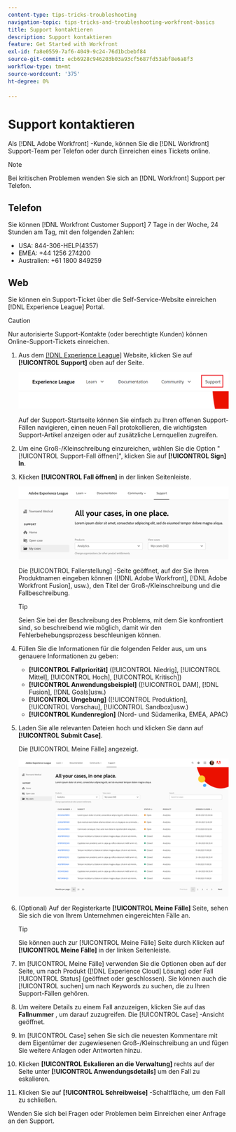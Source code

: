 ```yaml
---
content-type: tips-tricks-troubleshooting
navigation-topic: tips-tricks-and-troubleshooting-workfront-basics
title: Support kontaktieren
description: Support kontaktieren
feature: Get Started with Workfront
exl-id: fa8e0559-7af6-4049-9c24-76d1bcbebf84
source-git-commit: ecb6928c946203b03a93cf5687fd53abf8e6a8f3
workflow-type: tm+mt
source-wordcount: '375'
ht-degree: 0%

---
```


# Support kontaktieren

<!--
<p>(We need to keep this as a standalone article. It is linked in multiple articles and FAQs.)</p>
-->

Als [!DNL Adobe Workfront] -Kunde, können Sie die [!DNL Workfront] Support-Team per Telefon oder durch Einreichen eines Tickets online.

>[!NOTE]
>
>Bei kritischen Problemen wenden Sie sich an [!DNL Workfront] Support per Telefon.

## Telefon

Sie können [!DNL Workfront Customer Support] 7 Tage in der Woche, 24 Stunden am Tag, mit den folgenden Zahlen:

* USA: 844-306-HELP(4357)
* EMEA: +44 1256 274200
* Australien: +61 1800 849259

## Web

Sie können ein Support-Ticket über die Self-Service-Website einreichen [!DNL Experience League] Portal.

>[!CAUTION]
>
>Nur autorisierte Support-Kontakte (oder berechtigte Kunden) können Online-Support-Tickets einreichen.


1. Aus dem [[!DNL Experience League]](https://experienceleague.adobe.com) Website, klicken Sie auf **[!UICONTROL Support]**  oben auf der Seite.

   ![](assets/experience-league-top-navigation-with-support-highlighted.png)

   Auf der Support-Startseite können Sie einfach zu Ihren offenen Support-Fällen navigieren, einen neuen Fall protokollieren, die wichtigsten Support-Artikel anzeigen oder auf zusätzliche Lernquellen zugreifen.

1. Um eine Groß-/Kleinschreibung einzureichen, wählen Sie die Option &quot;[!UICONTROL Support-Fall öffnen]&quot;, klicken Sie auf **[!UICONTROL Sign] In**.

1. Klicken **[!UICONTROL Fall öffnen]** in der linken Seitenleiste.

   ![](assets/left-nav-bar-for-exl-support-portal.png)

   Die [!UICONTROL Fallerstellung] -Seite geöffnet, auf der Sie Ihren Produktnamen eingeben können ([!DNL Adobe Workfront], [!DNL Adobe Workfront Fusion], usw.), den Titel der Groß-/Kleinschreibung und die Fallbeschreibung.

   >[!TIP]
   >
   >Seien Sie bei der Beschreibung des Problems, mit dem Sie konfrontiert sind, so beschreibend wie möglich, damit wir den Fehlerbehebungsprozess beschleunigen können.


1. Füllen Sie die Informationen für die folgenden Felder aus, um uns genauere Informationen zu geben:

   * **[!UICONTROL Fallpriorität]** ([!UICONTROL Niedrig], [!UICONTROL Mittel], [!UICONTROL Hoch], [!UICONTROL Kritisch])
   * **[!UICONTROL Anwendungsbeispiel]** ([!UICONTROL DAM], [!DNL Fusion], [!DNL Goals]usw.)
   * **[!UICONTROL Umgebung]** ([!UICONTROL Produktion], [!UICONTROL Vorschau], [!UICONTROL Sandbox]usw.)
   * **[!UICONTROL Kundenregion]** (Nord- und Südamerika, EMEA, APAC)

1. Laden Sie alle relevanten Dateien hoch und klicken Sie dann auf **[!UICONTROL Submit Case]**.

   Die [!UICONTROL Meine Fälle] angezeigt.

   ![](assets/all-cases-list-exl-support-portal.png)

1. (Optional) Auf der Registerkarte **[!UICONTROL Meine Fälle]** Seite, sehen Sie sich die von Ihrem Unternehmen eingereichten Fälle an.

   >[!TIP]
   >
   >Sie können auch zur [!UICONTROL Meine Fälle] Seite durch Klicken auf **[!UICONTROL Meine Fälle]** in der linken Seitenleiste.

1. Im [!UICONTROL Meine Fälle] verwenden Sie die Optionen oben auf der Seite, um nach Produkt ([!DNL Experience Cloud] Lösung) oder Fall [!UICONTROL Status] (geöffnet oder geschlossen). Sie können auch die [!UICONTROL suchen] um nach Keywords zu suchen, die zu Ihren Support-Fällen gehören.

1. Um weitere Details zu einem Fall anzuzeigen, klicken Sie auf das **Fallnummer** , um darauf zuzugreifen. Die [!UICONTROL Case] -Ansicht geöffnet.

1. Im [!UICONTROL Case] sehen Sie sich die neuesten Kommentare mit dem Eigentümer der zugewiesenen Groß-/Kleinschreibung an und fügen Sie weitere Anlagen oder Antworten hinzu.

1. Klicken **[!UICONTROL Eskalieren an die Verwaltung]** rechts auf der Seite unter **[!UICONTROL Anwendungsdetails]** um den Fall zu eskalieren.

1. Klicken Sie auf **[!UICONTROL Schreibweise]** -Schaltfläche, um den Fall zu schließen.


Wenden Sie sich bei Fragen oder Problemen beim Einreichen einer Anfrage an den Support.



<!--drafted: I took the information above from this blog post by Jon Chen (on September 13, 2022): https://experienceleaguecommunities.adobe.com/t5/workfront-blogs/how-to-submit-a-support-ticket-on-experience-league/ba-p/461737)

- this is the information that was there before - pointing to WorkfrontOne: 

If you are logged in as an Authorized Support Contact, you can contact Workfront Customer Support through the Workfront One site and create a case, formally called a ticket.

1. Log in to [**one.workfront.com**](https://one.workfront.com/) as an Authorized Support Contact.
1. On the **Home** page, click **Support**.

   ![](assets/supporthome-350x138.png)

   The Customer Support page displays.

   >[!NOTE]
   >
   >If you don't see the Support option on the Home page, you are not an Authorized Support Contact. Your Workfront administrator can contact Workfront Customer Support and request you be added an Authorized Support Contact. If you are the only Workfront administrator for your organization, contact the Workfront Support team by phone.

1. Complete the fields in the **Create a Support Case** form. All fields are required.  

   <table style="table-layout:auto">
    <tr>
        <td><strong>Subject</strong></td>
        <td>Type a brief question or explanation of the issue you are experiencing.</td>
    </tr>
    <tr>
        <td><strong>Description</strong></td>
        <td>Type a detailed description of the issue. Include as much information as possible.</td>
    </tr>
    <tr>
        <td><strong>Priority</strong></td>
        <td> </td>
    </tr>
    <tr>
        <td><strong>Case Product</strong></td>
        <td>Select the product in which you are experiencing the issue. If the issue is not related to a specific product, select None.</td>
    </tr>
    <tr>
        <td><strong>Product Area</strong></td>
        <td>Select the area of the product that best relates to the issue. If the related area is not listed in the drop-down menu, select Not Listed.</td>
    </tr>
    <tr>
        <td><strong>Environment</strong></td>
        <td>Select the environment in which the issue occurs. If you are seeing the issue in both the Production and Sandbox environments, please select Production.</td>
    </tr>
    <tr>
        <td><strong>Customer Region</strong></td>
        <td> </td>
    </tr>
   </table>

1. (Optional) Attach a file, such as an image or video file.

   1. At the bottom of the form, click **Upload File**.
   1. Click **Upload File**, then browse for and select the desired file.

      ![](assets/supportselectfile-350x368.png)

   1. Click **Done** to upload the file to the case.

1. Click **Submit** to submit the case to Workfront Customer Support.

-->


